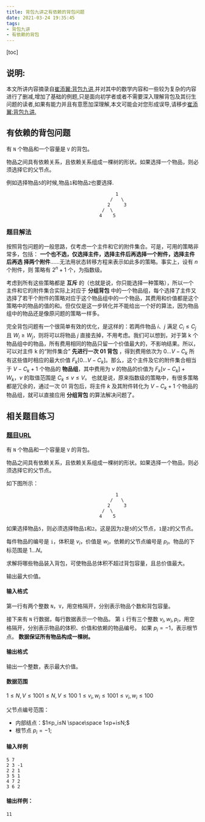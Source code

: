 ```yaml
---
title: 背包九讲之有依赖的背包问题
date: 2021-03-24 19:35:45
tags:
- 背包九讲
- 有依赖的背包
---
```


<!--将该代码放入博客模板的head中即可-->
<script type="text/x-mathjax-config">
MathJax.Hub.Config({
tex2jax: {
  inlineMath: [['$','$'], ['\\(','\\)']],
  processEscapes: true
  }
});
</script>
<!--latex数学显示公式-->
<script type="text/javascript" src="https://cdn.mathjax.org/mathjax/latest/MathJax.js?config=TeX-AMS-MML_HTMLorMML"></script>

[toc]

## 说明:

本文所讲内容摘录自[崔添翼:背包九讲](https://github.com/tianyicui/pack),并对其中的数学内容和一些较为复杂的内容进行了删减,增加了基础的例题,只是面向初学者或者不需要深入理解背包及其衍生问题的读者,如果有能力并且有意愿加深理解,本文可能会对您形成误导,请移步[崔添翼:背包九讲.](https://github.com/tianyicui/pack)

## 有依赖的背包问题

有 `N` 个物品和一个容量是 `V` 的背包。

物品之间具有依赖关系，且依赖关系组成一棵树的形状。如果选择一个物品，则必须选择它的父节点。

例如选择物品`5`的时候,物品`1`和物品`2`也要选择.

```
                                        1
                                      /   \
                                     2	   3
                                   /  \
                                  4	   5
```

### 题目解法

按照背包问题的一般思路，仅考虑一个主件和它的附件集合。可是，可用的策略非常多，包括： **一个也不选，仅选择主件，选择主件后再选择一个附件，选择主件后再选 择两个附件**……无法用状态转移方程来表示如此多的策略。事实上，设有 $n$ 个附件，则 策略有 $2^n + 1$ 个，为指数级。

考虑到所有这些策略都是 **互斥** 的（也就是说，你只能选择一种策略），所以一个主件和它的附件集合实际上对应于 **分组背包** 中的一个物品组，每个选择了主件又选择了若干个附件的策略对应于这个物品组中的一个物品，其费用和价值都是这个策略中的物品的值的和。但仅仅是这一步转化并不能给出一个好的算法，因为物品组中的物品还是像原问题的策略一样多。

完全背包问题有一个很简单有效的优化，是这样的：若两件物品 $i$、$j$ 满足 $C_i ≤ C_j$ 且 $W_i ≥ W_j$，则将可以将物品 $j$ 直接去掉，不用考虑。我们可以想到，对于第 k 个物品组中的物品，所有费用相同的物品只留一个价值最大的，不影响结果。所以，可以对主件 k 的“附件集合” **先进行一次 01 背包** ，得到费用依次为 $0. . .V − C_k$ 所有这些值时相应的最大价值 $F_k[0 . . . V − C_k]$。那么，这个主件及它的附件集合相当于 $V − C_k + 1$ 个物品的 **物品组**，其中费用为 $v$ 的物品的价值为 $F_k[v −C_k] +W_k$，$v$ 的取值范围是 $C_k ≤ v ≤ V$。 也就是说，原来指数级的策略中，有很多策略都是冗余的，通过一次 01 背包后，将主件 $k$ 及其附件转化为 $V −C_k + 1$ 个物品的物品组，就可以直接应用 **分组背包** 的算法解决问题了。


## 相关题目练习

### [题目URL](https://www.acwing.com/problem/content/10/)

有 `N` 个物品和一个容量是 `V` 的背包。

物品之间具有依赖关系，且依赖关系组成一棵树的形状。如果选择一个物品，则必须选择它的父节点。

如下图所示：

```
                                        1
                                      /   \
                                     2	   3
                                   /  \
                                  4	   5
```



如果选择物品`5`，则必须选择物品`1`和`2`。这是因为`2`是`5`的父节点，`1`是`2`的父节点。

每件物品的编号是 `i`，体积是 $v_i$，价值是 $w_i$，依赖的父节点编号是 $p_i$。物品的下标范围是 $1…N$。

求解将哪些物品装入背包，可使物品总体积不超过背包容量，且总价值最大。

输出最大价值。

#### 输入格式

第一行有两个整数 `N`，`V`，用空格隔开，分别表示物品个数和背包容量。

接下来有 `N` 行数据，每行数据表示一个物品。
第 `i` 行有三个整数 $v_i,w_i,p_i$，用空格隔开，分别表示物品的体积、价值和依赖的物品编号。
如果 $p_i=−1$，表示根节点。 **数据保证所有物品构成一棵树。**

#### 输出格式

输出一个整数，表示最大价值。

#### 数据范围

$1≤N,V≤1001≤N,V≤100$
$1≤v_i,w_i≤1001≤v_i,w_i≤100$

父节点编号范围：

- 内部结点：$1≤p_i≤N \space\space 1≤p+i≤N;$
- 根节点 $p_i=−1;$

#### 输入样例

```
5 7
2 3 -1
2 2 1
3 5 1
4 7 2
3 6 2
```

#### 输出样例：

```
11
```




```java

```
